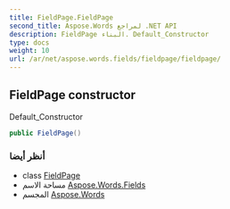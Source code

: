 ```yaml
---
title: FieldPage.FieldPage
second_title: Aspose.Words لمراجع .NET API
description: FieldPage البناء. Default_Constructor
type: docs
weight: 10
url: /ar/net/aspose.words.fields/fieldpage/fieldpage/
---
```

## FieldPage constructor

Default_Constructor

```csharp
public FieldPage()
```

### أنظر أيضا

* class [FieldPage](../)
* مساحة الاسم [Aspose.Words.Fields](../../fieldpage/)
* المجسم [Aspose.Words](../../../)


